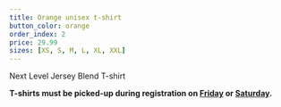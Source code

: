 ```yaml
---
title: Orange unisex t-shirt
button_color: orange
order_index: 2
price: 29.99
sizes: [XS, S, M, L, XL, XXL]
---
```


Next Level Jersey Blend T-shirt

**T-shirts must be picked-up during registration on [Friday](/schedule/friday/registration-and-expo/) or [Saturday](/schedule/saturday/registration-and-expo/).**
